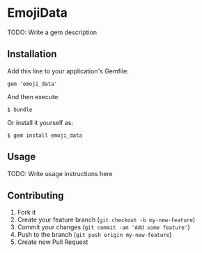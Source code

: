 # EmojiData

TODO: Write a gem description

## Installation

Add this line to your application's Gemfile:

    gem 'emoji_data'

And then execute:

    $ bundle

Or install it yourself as:

    $ gem install emoji_data

## Usage

TODO: Write usage instructions here

## Contributing

1. Fork it
2. Create your feature branch (`git checkout -b my-new-feature`)
3. Commit your changes (`git commit -am 'Add some feature'`)
4. Push to the branch (`git push origin my-new-feature`)
5. Create new Pull Request
